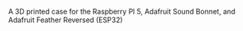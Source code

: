 A 3D printed case for the Raspberry PI 5, Adafruit Sound Bonnet, and Adafruit Feather Reversed (ESP32)
